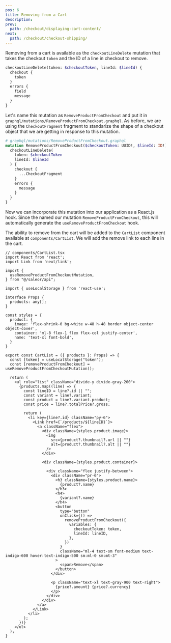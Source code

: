 ```yaml
---
pos: 6 
title: Removing from a Cart 
description: 
prev:
  path: /checkout/displaying-cart-content/
next:
  path: /checkout/checkout-shipping/
---
```


Removing from a cart is available as the `checkoutLineDelete` mutation that takes the checkout `token` and the ID of a line in checkout to remove.

```graphql
checkoutLineDelete(token: $checkoutToken, lineId: $lineId) {
  checkout {
    token
  }
  errors {
    field
    message
  }
}
```

Let's name this mutation as `RemoveProductFromCheckout` and put it in `graphql/mutations/RemoveProductFromCheckout.graphql`. As before, we are using the `CheckoutFragment` fragment to standarize the shape of a checkout object that we are getting in response to this mutation.

```graphql
# graphql/mutations/RemoveProductFromCheckout.graphql
mutation RemoveProductFromCheckout($checkoutToken: UUID!, $lineId: ID!) {
  checkoutLineDelete(
    token: $checkoutToken
    lineId: $lineId
  ) {
    checkout {
      ...CheckoutFragment
    }
    errors {
      message
    }
  }
}
```

Now we can incorporate this mutation into our application as a React.js hook. Since the named our mutation `RemoveProductFromCheckout`, this will automatically generate the `useRemoveProductFromCheckout` hook.

The ability to remove from the cart will be added to the `CartList` component available at `components/CartList`. We will add the remove link to each line in the cart.

```tsx{5,7,22,23,51-53}
// components/CartList.tsx
import React from 'react';
import Link from 'next/link';

import {
  useRemoveProductFromCheckoutMutation,
} from "@/saleor/api";

import { useLocalStorage } from 'react-use';

interface Props {
  products: any[];
}

const styles = {
  product: {
    image: 'flex-shrink-0 bg-white w-48 h-48 border object-center object-cover',
    container: 'ml-8 flex-1 flex flex-col justify-center',
    name: 'text-xl font-bold',
  }
}

export const CartList = ({ products }: Props) => {
  const [token] = useLocalStorage("token");
  const [removeProductFromCheckout] = useRemoveProductFromCheckoutMutation();

  return (
    <ul role="list" className="divide-y divide-gray-200">
      {products.map((line) => {
        const lineID = line?.id || "";
        const variant = line?.variant;
        const product = line?.variant.product;
        const price = line?.totalPrice?.gross;

        return (
          <li key={line?.id} className="py-6">
            <Link href={`/products/${lineID}`}>
              <a className="flex">
                <div className={styles.product.image}>
                  <img
                    src={product?.thumbnail?.url || ""}
                    alt={product?.thumbnail?.alt || ""}
                  />
                </div>

                <div className={styles.product.container}>

                  <div className="flex justify-between">
                    <div className="pr-6">
                      <h3 className={styles.product.name}>
                        {product?.name}
                      </h3>
                      <h4>
                        {variant?.name}
                      </h4>
                      <button
                        type="button"
                        onClick={() =>
                          removeProductFromCheckout({
                            variables: {
                              checkoutToken: token,
                              lineId: lineID,
                            },
                          })
                        }
                        className="ml-4 text-sm font-medium text-indigo-600 hover:text-indigo-500 sm:ml-0 sm:mt-3"
                      >
                        <span>Remove</span>
                      </button>
                    </div>

                    <p className="text-xl text-gray-900 text-right">
                      {price?.amount} {price?.currency}
                    </p>
                  </div>
                </div>
              </a>
            </Link>
          </li>
        );
      })}
    </ul>
  );
}
```
